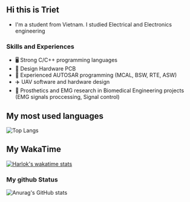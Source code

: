 ## Hi this is Triet
- I'm a student from Vietnam. I studied Electrical and Electronics engineering
### Skills and Experiences
  - 🖥️ Strong C/C++ programming languages
  - 🔬 Design Hardware PCB
  - 🚗 Experienced AUTOSAR programming (MCAL, BSW, RTE, ASW)
  - ✈️ UAV software and hardware design
  - 🦾 Prosthetics and EMG research in Biomedical Engineering projects (EMG signals proccessing, Signal control)

## My most used languages
![Top Langs](https://github-readme-stats.vercel.app/api/top-langs/?username=trietmt9&layout=compact)

## My WakaTime

[![Harlok's wakatime stats](https://github-readme-stats.vercel.app/api/wakatime?username=trietmt9)](https://github.com/anuraghazra/github-readme-stats)

### My github Status
![Anurag's GitHub stats](https://github-readme-stats.vercel.app/api?username=trietmt9&show_icons=true&theme=tokyonight)
